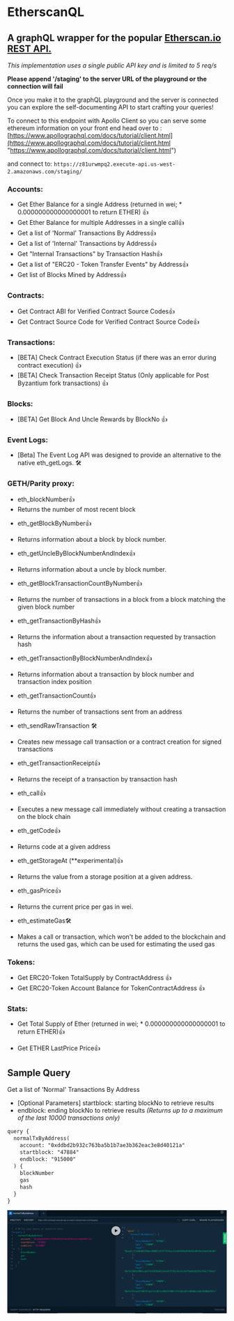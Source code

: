 # EtherscanQL

## A graphQL wrapper for the popular [Etherscan.io REST API.](https://etherscan.io/apis "Etherscan.io REST API")

_This implementation uses a single public API key and is limited to 5 req/s_

**Please append '/staging' to the server URL of the playground or the connection will fail**

Once you make it to the graphQL playground and the server is connected you can explore the self-documenting API to start crafting your queries!

To connect to this endpoint with Apollo Client so you can serve some ethereum information on your front end head over to : 
[https://www.apollographql.com/docs/tutorial/client.html](https://www.apollographql.com/docs/tutorial/client.html "https://www.apollographql.com/docs/tutorial/client.html")

and connect to: `https://z81urwmpq2.execute-api.us-west-2.amazonaws.com/staging/`


### Accounts:

-   Get Ether Balance for a single Address (returned in wei; \* 0.000000000000000001 to return ETHER) 👍
-   Get Ether Balance for multiple Addresses in a single call👍
-   Get a list of 'Normal' Transactions By Address👍
-   Get a list of 'Internal' Transactions by Address👍
-   Get "Internal Transactions" by Transaction Hash👍
-   Get a list of "ERC20 - Token Transfer Events" by Address👍
-   Get list of Blocks Mined by Address👍

### Contracts:

-   Get Contract ABI for Verified Contract Source Codes👍
-   Get Contract Source Code for Verified Contract Source Code👍

### Transactions:

-   [BETA] Check Contract Execution Status (if there was an error during contract execution) 👍
-   [BETA] Check Transaction Receipt Status (Only applicable for Post Byzantium fork transactions) 👍

### Blocks:

-   [BETA] Get Block And Uncle Rewards by BlockNo 👍

### Event Logs:

-   [Beta] The Event Log API was designed to provide an alternative to the native eth_getLogs. 🛠️

### GETH/Parity proxy:

-   eth_blockNumber👍
-   Returns the number of most recent block

*   eth_getBlockByNumber👍
*   Returns information about a block by block number.

*   eth_getUncleByBlockNumberAndIndex👍
*   Returns information about a uncle by block number.

*   eth_getBlockTransactionCountByNumber👍
*   Returns the number of transactions in a block from a block matching the given block number

*   eth_getTransactionByHash👍
*   Returns the information about a transaction requested by transaction hash

*   eth_getTransactionByBlockNumberAndIndex👍
*   Returns information about a transaction by block number and transaction index position

*   eth_getTransactionCount👍
*   Returns the number of transactions sent from an address

*   eth_sendRawTransaction 🛠️
*   Creates new message call transaction or a contract creation for signed transactions

*   eth_getTransactionReceipt👍
*   Returns the receipt of a transaction by transaction hash

*   eth_call👍
*   Executes a new message call immediately without creating a transaction on the block chain

*   eth_getCode👍
*   Returns code at a given address

*   eth_getStorageAt (\*\*experimental)👍
*   Returns the value from a storage position at a given address.

*   eth_gasPrice👍
*   Returns the current price per gas in wei.

*   eth_estimateGas🛠️
*   Makes a call or transaction, which won't be added to the blockchain and returns the used gas, which can be used for estimating the used gas

### Tokens:

*   Get ERC20-Token TotalSupply by ContractAddress 👍
*   Get ERC20-Token Account Balance for TokenContractAddress 👍

### Stats:

*   Get Total Supply of Ether (returned in wei; \* 0.000000000000000001 to return ETHER)👍

*   Get ETHER LastPrice Price👍

## Sample Query

Get a list of 'Normal' Transactions By Address
* [Optional Parameters] startblock: starting blockNo to retrieve results
*  endblock: ending blockNo to retrieve results
*(Returns up to a maximum of the last 10000 transactions only)*

```
query {
  normalTxByAddress(
    account: "0xddbd2b932c763ba5b1b7ae3b362eac3e8d40121a"
    startblock: "47884"
    endblock: "915000"
  ) {
    blockNumber
    gas
    hash
  }
}
```

![normal TX by address](/normalTXexample.jpg "normal TX by address")
